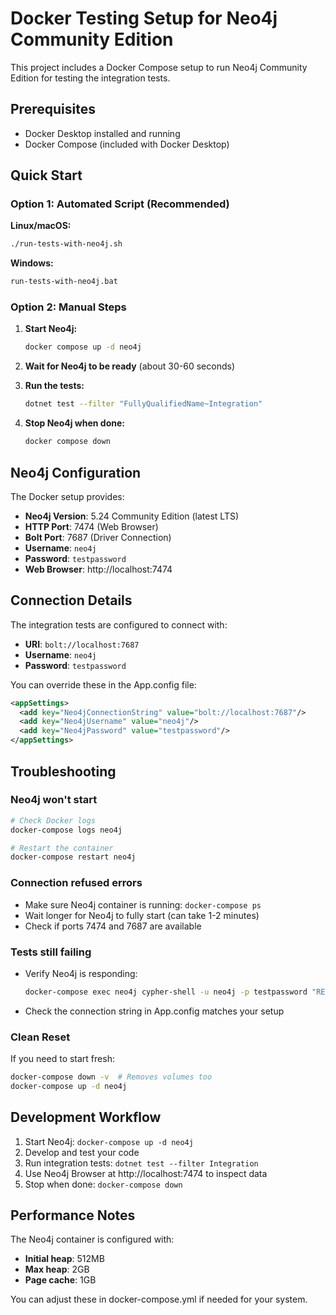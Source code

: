# Docker Testing Setup for Neo4j Community Edition

This project includes a Docker Compose setup to run Neo4j Community Edition for testing the integration tests.

## Prerequisites

- Docker Desktop installed and running
- Docker Compose (included with Docker Desktop)

## Quick Start

### Option 1: Automated Script (Recommended)

**Linux/macOS:**
```bash
./run-tests-with-neo4j.sh
```

**Windows:**
```cmd
run-tests-with-neo4j.bat
```

### Option 2: Manual Steps

1. **Start Neo4j:**
   ```bash
   docker compose up -d neo4j
   ```

2. **Wait for Neo4j to be ready** (about 30-60 seconds)

3. **Run the tests:**
   ```bash
   dotnet test --filter "FullyQualifiedName~Integration"
   ```

4. **Stop Neo4j when done:**
   ```bash
   docker compose down
   ```

## Neo4j Configuration

The Docker setup provides:

- **Neo4j Version**: 5.24 Community Edition (latest LTS)
- **HTTP Port**: 7474 (Web Browser)
- **Bolt Port**: 7687 (Driver Connection)
- **Username**: `neo4j`
- **Password**: `testpassword`
- **Web Browser**: http://localhost:7474

## Connection Details

The integration tests are configured to connect with:
- **URI**: `bolt://localhost:7687`
- **Username**: `neo4j` 
- **Password**: `testpassword`

You can override these in the App.config file:

```xml
<appSettings>
  <add key="Neo4jConnectionString" value="bolt://localhost:7687"/>
  <add key="Neo4jUsername" value="neo4j"/>
  <add key="Neo4jPassword" value="testpassword"/>
</appSettings>
```

## Troubleshooting

### Neo4j won't start
```bash
# Check Docker logs
docker-compose logs neo4j

# Restart the container
docker-compose restart neo4j
```

### Connection refused errors
- Make sure Neo4j container is running: `docker-compose ps`
- Wait longer for Neo4j to fully start (can take 1-2 minutes)
- Check if ports 7474 and 7687 are available

### Tests still failing
- Verify Neo4j is responding:
  ```bash
  docker-compose exec neo4j cypher-shell -u neo4j -p testpassword "RETURN 1;"
  ```
- Check the connection string in App.config matches your setup

### Clean Reset
If you need to start fresh:
```bash
docker-compose down -v  # Removes volumes too
docker-compose up -d neo4j
```

## Development Workflow

1. Start Neo4j: `docker-compose up -d neo4j`
2. Develop and test your code
3. Run integration tests: `dotnet test --filter Integration`
4. Use Neo4j Browser at http://localhost:7474 to inspect data
5. Stop when done: `docker-compose down`

## Performance Notes

The Neo4j container is configured with:
- **Initial heap**: 512MB
- **Max heap**: 2GB  
- **Page cache**: 1GB

You can adjust these in docker-compose.yml if needed for your system.